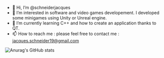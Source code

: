 - 👋 Hi, I’m @schneiderjacques
- 👀 I’m interested in software and video games developement. I developed some minigames using Unity or Unreal engine. 
- 🌱 I’m currently learning C++ and how to create an application thanks to QT.
- 📫 How to reach me : please feel free to contact me : jacques.schneider19@gmail.com

![Anurag's GitHub stats](https://github-readme-stats.vercel.app/api?username=schneiderjacques&hide=contribs,prs)
